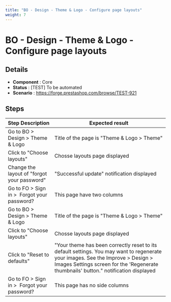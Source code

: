 ```yaml
---
title: "BO - Design - Theme & Logo - Configure page layouts"
weight: 7
---
```


# BO - Design - Theme & Logo - Configure page layouts
## Details
* **Component** : Core
* **Status** : [TEST] To be automated
* **Scenario** : https://forge.prestashop.com/browse/TEST-921

## Steps
| Step Description | Expected result |
| ----- | ----- |
| Go to BO > Design > Theme & Logo | Title of the page is "Theme & Logo > Theme" |
| Click to "Choose layouts" | Chosse layouts page displayed |
| Change the layout of "forgot your password" | "Successful update" notification displayed |
| Go to FO > Sign in >  Forgot your password? | This page have two columns |
| Go to BO > Design > Theme & Logo | Title of the page is "Theme & Logo > Theme" |
| Click to "Choose layouts" | Chosse layouts page displayed |
| Click to "Reset to defaults" | "Your theme has been correctly reset to its default settings. You may want to regenerate your images. See the Improve > Design > Images Settings screen for the 'Regenerate thumbnails' button." notification displayed |
| Go to FO > Sign in >  Forgot your password? | This page has no side columns |